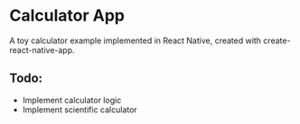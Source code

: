 # Calculator App

A toy calculator example implemented in React Native, created with create-react-native-app.

## Todo:
- Implement calculator logic
- Implement scientific calculator
